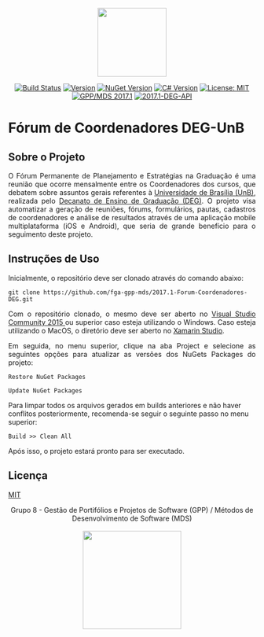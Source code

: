 <p align="center"><a href="http://www.deg.unb.br" target="_blank"><img width="140"src="https://camo.githubusercontent.com/a01e3716c634e6fc1c2b5008422db2079eeee10c/687474703a2f2f692e696d6775722e636f6d2f66476d536e31352e706e67"></a></p>

<p align="center">
  <a href="https://ci.appveyor.com/project/DaniloBarros/2017-1-forum-coordenadores-deg"><img src="https://ci.appveyor.com/api/projects/status/pti794jc2425uq2g?svg=true" alt="Build Status"></a>
  <a href="#"><img src="https://badge.fury.io/gh/fga-gpp-mds%2F2017.1-Forum-Coordenadores-DEG.svg" alt="Version"></a>
  <a href="https://docs.microsoft.com/en-us/nuget/release-notes/nuget-4.0-rc"><img src="https://img.shields.io/badge/nuget-v4.0%20RC-blue.svg" alt="NuGet Version"></a>
  <a href=""><img src="https://img.shields.io/badge/c%23-v6.0-blue.svg" alt="C# Version"></a>
  <a href="https://opensource.org/licenses/MIT"><img src="https://img.shields.io/badge/license-MIT%20License-blue.svg" alt="License: MIT"></a>
  <a href="https://github.com/fga-gpp-mds"><img src="https://img.shields.io/badge/gpp--mds-2017.1-orange.svg" alt="GPP/MDS 2017.1"></a>
  <a href="https://github.com/fga-gpp-mds/2017.1-DEG-API"><img src="https://img.shields.io/badge/REST_API-deg--api-orange.svg" alt="2017.1-DEG-API"></a>
</p>

# Fórum de Coordenadores DEG-UnB

## Sobre o Projeto

<p align="justify">O Fórum Permanente de Planejamento e Estratégias na Graduação é uma reunião que ocorre mensalmente entre os Coordenadores dos cursos, que debatem sobre assuntos gerais referentes à <a href="http://www.unb.br">Universidade de Brasília (UnB)</a>, realizada pelo <a href="http://unb2.unb.br/administracao/decanatos/deg/">Decanato de Ensino de Graduação (DEG)</a>. O projeto visa automatizar a geração de reuniões, fórums, formulários, pautas, cadastros de coordenadores e análise de resultados através de uma aplicação mobile multiplataforma (iOS e Android), que seria de grande benefício para o seguimento deste projeto.</p>

## Instruções de Uso

<p align="justify">Inicialmente, o repositório deve ser clonado através do comando abaixo:</p>

```
git clone https://github.com/fga-gpp-mds/2017.1-Forum-Coordenadores-DEG.git
```

<p align="justify">Com o repositório clonado, o mesmo deve ser aberto no <a href="https://www.visualstudio.com/downloads/">Visual Studio Community 2015 </a>ou superior caso esteja utilizando o Windows. Caso esteja utilizando o MacOS, o diretório deve ser aberto no <a href="https://www.visualstudio.com/downloads/">Xamarin Studio</a>. </p>

<p align="justify">Em seguida, no menu superior, clique na aba Project e selecione as seguintes opções para atualizar as versões dos NuGets Packages do projeto:</p>

```
Restore NuGet Packages

Update NuGet Packages
```

Para limpar todos os arquivos gerados em builds anteriores e não haver conflitos posteriormente, recomenda-se seguir o seguinte passo no menu superior:
```
Build >> Clean All
```

Após isso, o projeto estará pronto para ser executado.

## Licença

[MIT](https://opensource.org/licenses/MIT)


<p align="center">Grupo 8 - Gestão de Portifólios e Projetos de Software (GPP) / Métodos de Desenvolvimento de Software (MDS)<br /><br />
<a href="https://fga.unb.br" target="_blank"><img width="200"src="https://4.bp.blogspot.com/-0aa6fAFnSnA/VzICtBQgciI/AAAAAAAARn4/SxVsQPFNeE0fxkCPVgMWbhd5qIEAYCMbwCLcB/s1600/unb-gama.png"></a>
</p>
